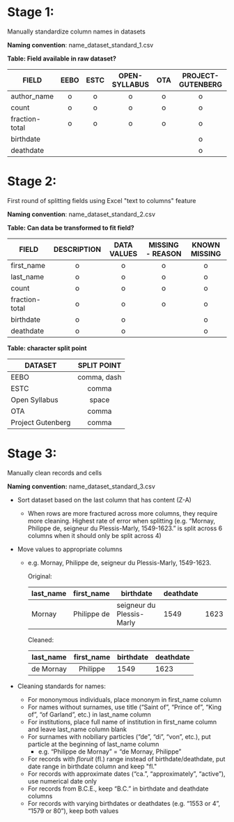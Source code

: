 # Stage 1:

Manually standardize column names in datasets

**Naming convention**: name_dataset_standard_1.csv

**Table: Field available in raw dataset?**

| FIELD          | EEBO | ESTC | OPEN-SYLLABUS | OTA  | PROJECT-GUTENBERG |
| -------------- | :--: | :--: | :-----------: | :--: | :---------------: |
| author_name    |  o   |  o   |       o       |  o   |         o         |
| count          |  o   |  o   |       o       |  o   |         o         |
| fraction-total |  o   |  o   |       o       |  o   |         o         |
| birthdate      |      |      |               |      |         o         |
| deathdate      |      |      |               |      |         o         |



# Stage 2:

First round of splitting fields using Excel "text to columns" feature

**Naming convention**: name_dataset_standard_2.csv

**Table: Can data be transformed to fit field?**

| FIELD          | DESCRIPTION | DATA VALUES | MISSING - REASON | KNOWN MISSING |
| -------------- | :---------: | :---------: | :--------------: | :-----------: |
| first_name     |      o      |      o      |        o         |       o       |
| last_name      |      o      |      o      |        o         |       o       |
| count          |      o      |      o      |        o         |       o       |
| fraction-total |      o      |      o      |        o         |       o       |
| birthdate      |      o      |      o      |                  |       o       |
| deathdate      |      o      |      o      |                  |       o       |

**Table: character split point**

| DATASET           | SPLIT POINT |
| ----------------- | :---------: |
| EEBO              | comma, dash |
| ESTC              |    comma    |
| Open Syllabus     |    space    |
| OTA               |    comma    |
| Project Gutenberg |    comma    |



# Stage 3:

Manually clean records and cells

**Naming convention:** name_dataset_standard_3.csv

- Sort dataset based on the last column that has content (Z-A)

  - When rows are more fractured across more columns, they require more cleaning. Highest rate of error when splitting (e.g. “Mornay, Philippe de, seigneur du Plessis-Marly, 1549-1623.” is split across 6 columns when it should only be split across 4)

- Move values to appropriate columns

  - e.g. Mornay, Philippe de, seigneur du Plessis-Marly, 1549-1623.

    Original:

    | last_name | first_name  | birthdate                 | deathdate |      |
    | --------- | :---------: | ------------------------- | --------- | ---- |
    | Mornay    | Philippe de | seigneur du Plessis-Marly | 1549      | 1623 |

    Cleaned:

    | last_name | first_name | birthdate | deathdate |
    | --------- | :--------: | --------- | --------- |
    | de Mornay |  Philippe  | 1549      | 1623      |

- Cleaning standards for names:
  - For mononymous individuals, place mononym in first_name column
  - For names without surnames, use title (“Saint of”, “Prince of”, “King of”, “of Garland”, etc.) in last_name column
  - For institutions, place full name of institution in first_name column and leave last_name column blank
  - For surnames with nobiliary particles (“de”, “di”, “von”, etc.), put particle at the beginning of last_name column
    - e.g. “Philippe de Mornay” = “de Mornay, Philippe”
  - For records with *floruit* (fl.) range instead of birthdate/deathdate, put date range in birthdate column and keep "fl."
  - For records with approximate dates (“ca.”,
    “approximately”, “active”), use numerical date only
  - For records from B.C.E., keep “B.C.” in
    birthdate and deathdate columns
  - For records with varying birthdates or
    deathdates (e.g. “1553 or 4”, “1579 or 80”), keep both values

